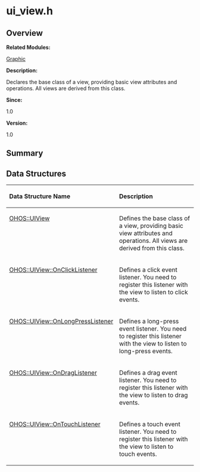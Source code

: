 # ui\_view.h<a name="EN-US_TOPIC_0000001054598147"></a>

## **Overview**<a name="section13081163093528"></a>

**Related Modules:**

[Graphic](graphic.md)

**Description:**

Declares the base class of a view, providing basic view attributes and operations. All views are derived from this class. 

**Since:**

1.0

**Version:**

1.0

## **Summary**<a name="section63247357093528"></a>

## Data Structures<a name="nested-classes"></a>

<a name="table559261260093528"></a>
<table><thead align="left"><tr id="row1998740857093528"><th class="cellrowborder" valign="top" width="50%" id="mcps1.1.3.1.1"><p id="p1867330937093528"><a name="p1867330937093528"></a><a name="p1867330937093528"></a>Data Structure Name</p>
</th>
<th class="cellrowborder" valign="top" width="50%" id="mcps1.1.3.1.2"><p id="p1491021099093528"><a name="p1491021099093528"></a><a name="p1491021099093528"></a>Description</p>
</th>
</tr>
</thead>
<tbody><tr id="row1497704785093528"><td class="cellrowborder" valign="top" width="50%" headers="mcps1.1.3.1.1 "><p id="p1604792580093528"><a name="p1604792580093528"></a><a name="p1604792580093528"></a><a href="ohos-uiview.md">OHOS::UIView</a></p>
</td>
<td class="cellrowborder" valign="top" width="50%" headers="mcps1.1.3.1.2 "><p id="p1819635858093528"><a name="p1819635858093528"></a><a name="p1819635858093528"></a>Defines the base class of a view, providing basic view attributes and operations. All views are derived from this class. </p>
</td>
</tr>
<tr id="row1642439766093528"><td class="cellrowborder" valign="top" width="50%" headers="mcps1.1.3.1.1 "><p id="p1324950830093528"><a name="p1324950830093528"></a><a name="p1324950830093528"></a><a href="ohos-uiview-onclicklistener.md">OHOS::UIView::OnClickListener</a></p>
</td>
<td class="cellrowborder" valign="top" width="50%" headers="mcps1.1.3.1.2 "><p id="p665322695093528"><a name="p665322695093528"></a><a name="p665322695093528"></a>Defines a click event listener. You need to register this listener with the view to listen to click events. </p>
</td>
</tr>
<tr id="row901196416093528"><td class="cellrowborder" valign="top" width="50%" headers="mcps1.1.3.1.1 "><p id="p248564804093528"><a name="p248564804093528"></a><a name="p248564804093528"></a><a href="ohos-uiview-onlongpresslistener.md">OHOS::UIView::OnLongPressListener</a></p>
</td>
<td class="cellrowborder" valign="top" width="50%" headers="mcps1.1.3.1.2 "><p id="p1002594015093528"><a name="p1002594015093528"></a><a name="p1002594015093528"></a>Defines a long-press event listener. You need to register this listener with the view to listen to long-press events. </p>
</td>
</tr>
<tr id="row1234139316093528"><td class="cellrowborder" valign="top" width="50%" headers="mcps1.1.3.1.1 "><p id="p321485412093528"><a name="p321485412093528"></a><a name="p321485412093528"></a><a href="ohos-uiview-ondraglistener.md">OHOS::UIView::OnDragListener</a></p>
</td>
<td class="cellrowborder" valign="top" width="50%" headers="mcps1.1.3.1.2 "><p id="p795378027093528"><a name="p795378027093528"></a><a name="p795378027093528"></a>Defines a drag event listener. You need to register this listener with the view to listen to drag events. </p>
</td>
</tr>
<tr id="row1496162758093528"><td class="cellrowborder" valign="top" width="50%" headers="mcps1.1.3.1.1 "><p id="p347400005093528"><a name="p347400005093528"></a><a name="p347400005093528"></a><a href="ohos-uiview-ontouchlistener.md">OHOS::UIView::OnTouchListener</a></p>
</td>
<td class="cellrowborder" valign="top" width="50%" headers="mcps1.1.3.1.2 "><p id="p849000341093528"><a name="p849000341093528"></a><a name="p849000341093528"></a>Defines a touch event listener. You need to register this listener with the view to listen to touch events. </p>
</td>
</tr>
</tbody>
</table>

